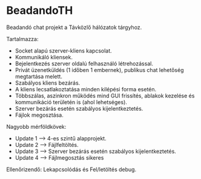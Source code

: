 # BeadandoTH
Beadandó chat projekt a Távközlő hálózatok tárgyhoz.

Tartalmazza:
 - Socket alapú szerver-kliens kapcsolat.
 - Kommunikáló kliensek.
 - Bejelentkezés szerver oldalú felhasználó létrehozással.
 - Privát üzenetküldés (1 időben 1 embernek), publikus chat lehetőség megtartása melett.
 - Szabályos kliens bezárás.
 - A kliens lecsatlakoztatása minden kilépési forma esetén.
 - Többszálas, aszinkron működés mind GUI frissítés, ablakok kezelése és kommunikáció területén is (ahol lehetséges).
 - Szerver bezárás esetén szabályos kijelentkeztetés.
 - Fájlok megosztása.

Nagyobb mérföldkövek:
 - Update 1 --> 4-es szintű alapprojekt.
 - Update 2 --> Fájlfeltöltés.
 - Update 3 --> Szerver bezárás esetén szabályos kijelentkeztetés.
 - Update 4 --> Fájlmegosztás sikeres

Ellenőrizendő: Lekapcsolódás és Fel/letöltés debug.
